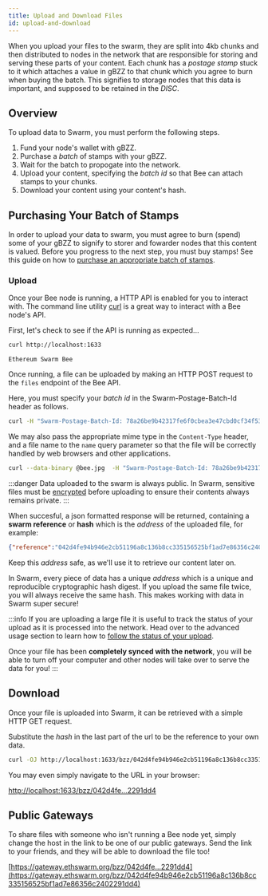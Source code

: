 ```yaml
---
title: Upload and Download Files
id: upload-and-download
---
```


When you upload your files to the swarm, they are split into 4kb chunks and then distributed to nodes in the network that are responsible for storing and serving these parts of your content. Each chunk has a *postage stamp* stuck to it which attaches a value in gBZZ to that chunk which you agree to burn when buying the batch. This signifies to storage nodes that this data is important, and supposed to be retained in the *DISC*.

## Overview

To upload data to Swarm, you must perform the following steps.

1. Fund your node's wallet with gBZZ.
2. Purchase a *batch* of stamps with your gBZZ.
3. Wait for the batch to propogate into the network.
4. Upload your content, specifying the *batch id* so that Bee can attach stamps to your chunks.
5. Download your content using your content's hash.

## Purchasing Your Batch of Stamps

In order to upload your data to swarm, you must agree to burn (spend)
some of your gBZZ to signify to storer and fowarder nodes that this
content is valued. Before you progress to the next step, you must buy
stamps! See this guide on how to [purchase an appropriate batch of
stamps](/docs/access-the-swarm/keep-your-data-alive).

### Upload

Once your Bee node is running, a HTTP API is enabled for you to interact with. The command line utility [curl](https://ec.haxx.se/http/http-multipart) is a great way to interact with a Bee node's API.

First, let's check to see if the API is running as expected...

```bash
curl http://localhost:1633
```

```
Ethereum Swarm Bee
```

Once running, a file can be uploaded by making an HTTP POST request to the `files` endpoint of the Bee API.

Here, you must specify your *batch id* in the Swarm-Postage-Batch-Id header as follows.

```bash
curl -H "Swarm-Postage-Batch-Id: 78a26be9b42317fe6f0cbea3e47cbd0cf34f533db4e9c91cf92be40eb2968264" -F file=@bee.jpg http://localhost:1633/bzz
```

We may also pass the appropriate mime type in the `Content-Type` header, and a file name to the `name` query parameter so that the file will be correctly handled by web browsers and other applications.

```bash
curl --data-binary @bee.jpg  -H "Swarm-Postage-Batch-Id: 78a26be9b42317fe6f0cbea3e47cbd0cf34f533db4e9c91cf92be40eb2968264" -H "Content-Type: video/jpg" "http://localhost:1633/bzz?name=bee.jpg"
```

:::danger
Data uploaded to the swarm is always public. In Swarm, sensitive files must be [encrypted](/docs/access-the-swarm/store-with-encryption) before uploading to ensure their contents always remains private.
:::

When succesful, a json formatted response will be returned, containing a **swarm reference** or **hash** which is the *address* of the uploaded file, for example:

```json
{"reference":"042d4fe94b946e2cb51196a8c136b8cc335156525bf1ad7e86356c2402291dd4"}
```
Keep this *address* safe, as we'll use it to retrieve our content later on.

In Swarm, every piece of data has a unique *address* which is a unique and reproducible cryptographic hash digest. If you upload the same file twice, you will always receive the same hash. This makes working with data in Swarm super secure!

:::info
If you are uploading a large file it is useful to track the status of your upload as it is processed into the network. Head over to the advanced usage section to learn how to [follow the status of your upload](/docs/access-the-swarm/syncing). 

Once your file has been **completely synced with the network**, you will be able to turn off your computer and other nodes will take over to serve the data for you!
:::

## Download

Once your file is uploaded into Swarm, it can be retrieved with a simple HTTP GET request.

Substitute the *hash* in the last part of the url to be the reference to your own data.

```bash
curl -OJ http://localhost:1633/bzz/042d4fe94b946e2cb51196a8c136b8cc335156525bf1ad7e86356c2402291dd4
```

You may even simply navigate to the URL in your browser:

[http://localhost:1633/bzz/042d4fe...2291dd4](http://localhost:1633/bzz/042d4fe94b946e2cb51196a8c136b8cc335156525bf1ad7e86356c2402291dd4)

## Public Gateways

To share files with someone who isn't running a Bee node yet, simply change the host in the link to be one of our public gateways. Send the link to your friends, and they will be able to download the file too!

[https://gateway.ethswarm.org/bzz/042d4fe...2291dd4](https://gateway.ethswarm.org/bzz/042d4fe94b946e2cb51196a8c136b8cc335156525bf1ad7e86356c2402291dd4)

<!-- If you are unable to download your file from a different Bee node, you may be experiencing connection issues, see [troubleshooting connectivity](/docs/troubleshooting/connectivitiy) for assistance. -->
